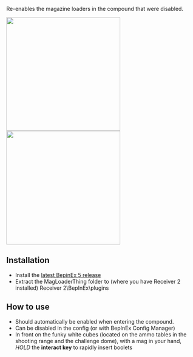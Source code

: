 Re-enables the magazine loaders in the compound that were disabled.

<image align="left" width="300" src="images/ammoboxChallengeDome.png"> <image aling="right" width="300" src="images/ammoboxShootingLanes.png">

## Installation
- Install the [latest BepinEx 5 release](https://github.com/BepInEx/BepInEx/releases/tag/v5.4.21) </br>
- Extract the MagLoaderThing folder to (where you have Receiver 2 installed) Receiver 2\BepInEx\plugins
## How to use
- Should automatically be enabled when entering the compound.
- Can be disabled in the config (or with BepInEx Config Manager)
- In front on the funky white cubes (located on the ammo tables in the shooting range and the challenge dome), with a mag in your hand, *HOLD* the **interact key** to rapidly insert boolets

